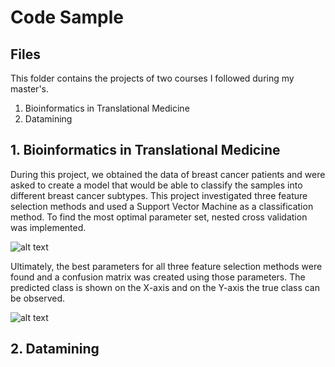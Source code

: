 # Code Sample

## Files
This folder contains the projects of two courses I followed during my master's.
1. Bioinformatics in Translational Medicine
2. Datamining


## 1. Bioinformatics in Translational Medicine
During this project, we obtained the data of breast cancer patients and were asked
to create a model that would be able to classify the samples into different breast cancer subtypes.
This project investigated three feature selection methods and used a Support
Vector Machine as a classification method. To find the most optimal parameter set,
nested cross validation was implemented.


![alt text](https://github.com/AnnemijnD/codesample/Figures/CV.png)

Ultimately, the best parameters for all three feature selection methods were found
and a confusion matrix was created using those parameters. The predicted class is shown on the X-axis
and on the Y-axis the true class can be observed.

![alt text](https://github.com/AnnemijnD/codesample/Figures/confusion_matrix.png)


## 2. Datamining
